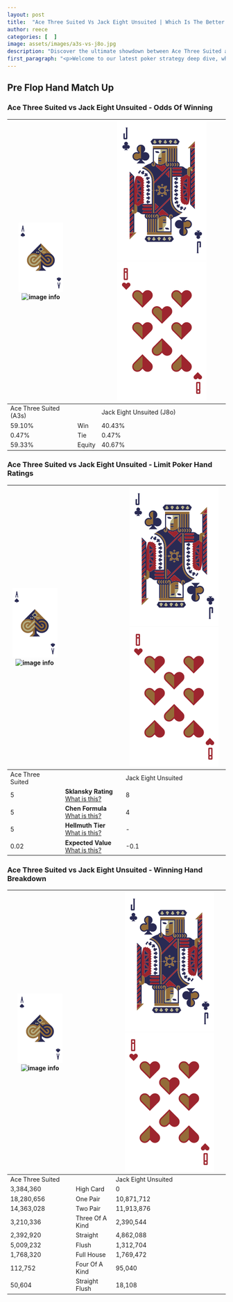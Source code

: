 ```yaml
---
layout: post
title:  "Ace Three Suited Vs Jack Eight Unsuited | Which Is The Better Hand In Poker? A Complete Guide"
author: reece
categories: [  ]
image: assets/images/a3s-vs-j8o.jpg
description: "Discover the ultimate showdown between Ace Three Suited and Jack Eight Unsuited in poker! Uncover the odds, strategies, and scenarios where one hand triumphs over the other. Get ready to up your poker game with this thrilling analysis."
first_paragraph: "<p>Welcome to our latest poker strategy deep dive, where we're pitting two distinct hands against each other in a high-stakes showdown: Ace Three Suited vs Jack Eight Unsuited.</p><p>In the dynamic world of poker, every decision counts, and knowing which hand holds the upper hand is key to your success at the table.</p><p>In this article, we'll dissect these two hands, explore the scenarios where one dominates the other, and equip you with the knowledge to make strategic choices that can tip the odds in your favor.</p><p>Get ready to unravel the intriguing dynamics of these poker hands and elevate your game to new heights.</p>"
---
```




[comment]: # (sp0)

## Pre Flop Hand Match Up

<div class="table hand-ratings" markdown="1"> 



### Ace Three Suited vs Jack Eight Unsuited - Odds Of Winning


    
| ![image info](assets/images/hand1/A.png) ![image info](assets/images/hand1/3s.png) |  | ![image info](assets/images/hand2/J.png) ![image info](assets/images/hand2/8o.png) |
| -------- | -------- | -------- |
| Ace Three Suited (A3s) |  | Jack Eight Unsuited (J8o) |
| 59.10% | Win | 40.43% |
| 0.47% | Tie | 0.47% |
| 59.33% | Equity | 40.67% |




[comment]: # (sp1)



### Ace Three Suited vs Jack Eight Unsuited - Limit Poker Hand Ratings


    
| ![image info](assets/images/hand1/A.png) ![image info](assets/images/hand1/3s.png) |  | ![image info](assets/images/hand2/J.png) ![image info](assets/images/hand2/8o.png) |
| -------- | -------- | -------- |
| Ace Three Suited |  | Jack Eight Unsuited |
| 5 | **Sklansky Rating** [What is this?](/sklansky-rating-explained) | 8 |
| 5 | **Chen Formula** [What is this?](/chen-formula-explained) | 4 |
| 5 | **Hellmuth Tier** [What is this?](/Hellmuth-tier-explained) | - |
| 0.02 | **Expected Value** [What is this?](/expected-value-explained) | -0.1 |




[comment]: # (sp2)



### Ace Three Suited vs Jack Eight Unsuited - Winning Hand Breakdown


    
| ![image info](assets/images/hand1/A.png) ![image info](assets/images/hand1/3s.png) |  | ![image info](assets/images/hand2/J.png) ![image info](assets/images/hand2/8o.png) |
| -------- | -------- | -------- |
| Ace Three Suited |  | Jack Eight Unsuited |
| 3,384,360 | High Card | 0 |
| 18,280,656 | One Pair | 10,871,712 |
| 14,363,028 | Two Pair | 11,913,876 |
| 3,210,336 | Three Of A Kind | 2,390,544 |
| 2,392,920 | Straight | 4,862,088 |
| 5,009,232 | Flush | 1,312,704 |
| 1,768,320 | Full House | 1,769,472 |
| 112,752 | Four Of A Kind | 95,040 |
| 50,604 | Straight Flush | 18,108 |




[comment]: # (sp3)



</div>

[comment]: # (sp4)



[comment]: # (sp5)

